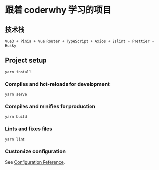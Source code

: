 # 跟着 coderwhy 学习的项目

## 技术栈

`Vue3 + Pinia + Vue Router + TypeScript + Axios + Eslint + Prettier + Husky`

## Project setup

```
yarn install
```

### Compiles and hot-reloads for development

```
yarn serve
```

### Compiles and minifies for production

```
yarn build
```

### Lints and fixes files

```
yarn lint
```

### Customize configuration

See [Configuration Reference](https://cli.vuejs.org/config/).
